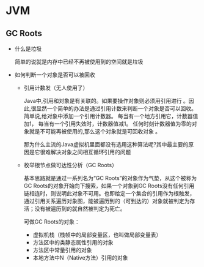 # JVM

## GC Roots

- 什么是垃圾

  简单的说就是内存中已经不再被使用到的空间就是垃圾

- 如何判断一个对象是否可以被回收

  - 引用计数发（无人使用了）
  
     Java中,引用和对象是有关联的。如果要操作对象则必须用引用进行 。因此,很显然一个简单的办法是通过引用计数来判断一个对象是否可以回收。简单说,给对象中添加一个引用计数器。 每当有一个地方引用它，计数器值加1， 每当有一个引用失效时，计数器值减1。  任何时刻计数器值为零的对象就是不可能再被使用的,那么这个对象就是可回收对象 。
  
     那为什么主流的Java虚拟机里面都没有选用这种算法呢?其中最主要的原因是它很难解决对象之间相互循环引用的问题 
  
  - 枚举根节点做可达性分析（GC Roots）
  
    基本思路就是通过一系列名为“GC Roots”的对象作为气垫，从这个被称为GC Roots的对象开始向下搜索，如果一个对象到GC Roots没有任何引用链相连时，则说明此对象不可用。也即给定一个集合的引用作为根触发，通过引用关系遍历对象图，能被遍历到的（可到达的）对象就被判定为存活；没有被遍历到的就自然被判定为死亡。
  
    可做GC Roots的对象：
  
    - 虚拟机栈（栈帧中的局部变量区，也叫做局部变量表）
    - 方法区中的类静态属性引用的对象
    - 方法区中常量引用的对象
    - 本地方法中N（Native方法）引用的对象